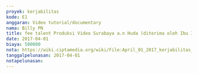 ```yaml
---
proyek: kerjabilitas
kode: E1
anggaran: Video tutorial/documentary
nama: Billy PN
title: fee talent Produksi Video Surabaya a.n Huda (diterima oleh Ibu Iin, mewakili Huda)
date: 2017-04-01
biaya: 500000
nota: https://wiki.ciptamedia.org/wiki/File:April_01_2017_kerjabilitas_E1_fee_talent_billy754.jpg
tanggalpelunasan: 2017-04-01
notapelunasan:
---
```

